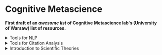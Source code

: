 # Cognitive Metascience
**First draft of an *awesome list* of Cognitive Metascience lab's (University of Warsaw) list of resources.**

<details>
<summary>Tools for NLP</summary>

## Tools for NLP

* [ Lingo4G ](https://carrotsearch.com/lingo4g/)

some additional link found: http://sentistrength.wlv.ac.uk/PeerJudge.html

* [Cortext Manager](https://www.cortext.net/projects/cortext-manager/)
* [ Text Visualization Browser ](https://textvis.lnu.se/)
* [ SAGE Texti ](https://ocean.sagepub.com/texti)
* [ Doccano ](https://github.com/doccano/doccano)
* [ SciBERT ](https://github.com/allenai/scibert)
* [ CADE ](https://federicobianchi.io/cade/)
* [ CR Explorer ](https://andreas-thor.github.io/CRExplorer/)
* [ WEAVIATE ](https://github.com/weaviate/weaviate)

Weaviate is an open source vector database that stores both objects and vectors, allowing for combining vector search with structured filtering with the fault-tolerance and scalability of a cloud-native database, all accessible through GraphQL, REST, and various language clients.
* [ Haystack ](https://haystack.deepset.ai/)
* [ PaperAI ](https://github.com/neuml/paperai)
* [ SciWING ](https://sciwing.io/)
* [ ChatGPT Retreival](https://github.com/openai/chatgpt-retrieval-plugin)
* [ Atlas ](https://atlas.nomic.ai/)
* [ twXplorer](https://twxplorer.knightlab.com/)


</details>

<details>
<summary>Tools for Citation Analysis</summary>
 
## Tools for Citation Analysis
* [ Lens ](https://www.lens.org/)

An aggregator for diverse open knowledge sets, including scholarly works and patents. Offers discovery and analytics tools, ‘The Lens MetaRecord’ integrates multiple identifiers and sources to provide comprehensive and normalized metadata while maintaining provenance. 
* [ SN SciGraph ](https://communities.springernature.com/users/82895-sn-scigraph)

SN SciGraph speeds up content discovery and broadens the scope of research by exposing previously unseen patterns and presenting new perspectives (by linking Springer Nature publications to other data types such as grants, conferences, and freely available taxonomies). Provides programmatic access to SN SciGraph data via an API.
* [ Webometric Analyst ](http://lexiurl.wlv.ac.uk/)

Free Windows-based program, designed for altmetrics, citation analysis, social web analysis, and webometrics, including link analysis. Data is downloaded through APIs or directly, and various text and citation processing options are provided. Altmetrics and citation analysis cover data sources like Mendeley, Altmetric.com, Google Books, and WorldCat. Social web analysis includes platforms such as YouTube, Twitter, Goodreads, and Flickr.
* [ Microsoft Academic Graph ](https://www.microsoft.com/en-us/research/project/microsoft-academic-graph/)
 
Knowledge graph with scientific publications, citation relationships and authors; supporting various applications. Updated bi-weekly, it offers an Azure Storage distribution service for research scenarios. Microsoft Academic Knowledge API, for lightweight usage, has a monthly quota and traffic throttles. 
* [ Dimensions.AI ](https://www.dimensions.ai/)

Database that integrates data and analytical tools in a single platform with over 106 million publications linked to grants, patents, clinical trials, datasets, policy papers, citations and article metrics.
* [ CiteSpace ](https://sourceforge.net/projects/citespace/)

Visual analytic tool designed for studying scholarly literature trends. The workflow involves analytic tasks and a variety of configurations, emphasizing the importance of understanding underlying concepts and principles. The tool is unique for linking publications with grants, patents, clinical trials, datasets, and policy papers, offering a holistic research landscape.

* [ OpenAIRE ](https://graph.openaire.eu/)

OpenAIRE providesn a large database of research data that is stored in a graph format (that represents relationships between research outputs, citations, funding, organizations and collaborations). Used for research evaluation in replacement of proprietary databases such as Web of Science or Scopus.

* [ Scite.AI ](https://scite.ai/)

Analyses the textual context of citations, distinguishing between supporting, mentioning, and contrasting citations. Processes full-text articles to create ‘Smart Citations’, which contain information about citation relationships, contextual details, and classification types. Also offers Custom Dashboards, a Zotero Plugin, and a Browser Extension. Sources papers from publishers, preprint servers, and other reputable sources, accessing full-text PDFs and XMLs for analysis.

</details>

<details>
<summary>Introduction to Scientific Theories</summary>

* [ There Are No Such Things As Theories (Stephen French, 2020) ](https://global.oup.com/academic/product/there-are-no-such-things-as-theories-9780198848158?prevNumResPerPage=20&prevSortField=8&resultsPerPage=20&sortField=8&start=20&lang=en&cc=pl#)

*The book considers the fundamental question: what is a scientific theory? The book presents a range of options - from theories as sets of propositions, to theories as families of models, abstract artifacts, or fictions - and highlights the various problems they all face.*

* [ A decade of theory as reflected in Psychological Science (2009–2019) ](https://journals.plos.org/plosone/article?id=10.1371/journal.pone.0247986)

description (?)

* [ How Computational Modeling Can Force Theory Building in Psychological Science (Guest & Martin, 2020) ](https://journals.sagepub.com/doi/10.1177/1745691620970585)

pic(?)

* [ Formalizing verbal theories: A tutorial by dialogue (Rooij & Baggio) ](https://journals.sagepub.com/doi/10.1177/1745691620970585)

* [ Understanding Inconsistent Science (Peter Vickers) ](https://global.oup.com/academic/product/understanding-inconsistent-science-9780199692026?cc=at&lang=en&)

description

* [ Two Kinds of Theory: What Psychology Can Learn from Einstein (McGann) ](https://journals.sagepub.com/doi/abs/10.1177/0959354320937804)

Two types of theory, from Einstein: (1) constructive theories (roughly: providing underlying causes); (2) theories of principle (e.g., theory of relativity; lacking underlying causes). (2) are more general; in psychology - structural theories, such as ones in ecological / cultural psychology.

Very useful references at the beginning.
 (make description nicer) 

* [ The Structure of Scientific Theories ](https://plato.stanford.edu/entries/structure-scientific-theories/)

description

* [ What distinguishes data from models? (Leonelli) ](https://pubmed.ncbi.nlm.nih.gov/30873249/)

! There is a card on Trello with this same resource, watch for not replicating it
description
pic (?)

* [ The Theoretical Practices of Physics: Philosophical Essays (Hughes) ](https://www.jstor.org/stable/40930245)
pic (?)

* [ Theory, models and biology. (Shou, Bergstrom, Chakraborty & Skinner) ](https://elifesciences.org/articles/07158)


* [ Theory Construction in Genetics (Darden) ]([https://elifesciences.org/articles/07158](https://link.springer.com/chapter/10.1007/978-94-009-9015-9_9))

description

* [ Artificial intelligence—A personal view Marr) ](https://www.sciencedirect.com/science/article/abs/pii/0004370277900133)

* [ Ghosts in machine learning for cognitive neuroscience: Moving from data to theory (Carlson et al.) ](https://www.sciencedirect.com/science/article/abs/pii/S1053811917306663)

* [ Theory and ontology in behavioural science (Janna Hastings, Susan Michie & Marie Johnston) ](https://www.nature.com/articles/s41562-020-0826-9)

* [ Systematizing the theoretical virtues ](https://philarchive.org/rec/KEASTT-2)

* [ The Cognitive Structure of Scientific Theories (Giere) ](https://www.jstor.org/stable/188213)
 description?
* [ How to Build a Theory in Cognitive Science (Hardcastle, 1995) ](https://philpapers.org/rec/HARHTB)

* [ Automatic ontology construction from text: a review from shallow to deep learning trend (Al-aswadi et al., 2020) ] (https://www.researchgate.net/publication/337112076_Automatic_ontology_construction_from_text_a_review_from_shallow_to_deep_learning_trend)

* [ How to Map Theory: Reliable Methods Are Fruitless Without Rigorous Theory (Gray) ](https://static1.squarespace.com/static/5e57f82eb306fc38c7637f33/t/5ed5662c14bfa61ddbf90813/1591043629199/how-to-map-theory.pdf)

* [ What is a scientific theory? (Suppe, 1967) ](https://www.semanticscholar.org/paper/What-is-a-scientific-theory-Suppes/726ab54b16eebf3921f6dfebdc49e0ba426c3e86)

* [ The Virtues of a Good Theory (McMullin, 2017) ](nemalinka)
 * NO LINK

* [ Structures of Scientific Theories (Craver, 2002) ](https://onlinelibrary.wiley.com/doi/book/10.1002/9780470756614)
* check if its a chapter or a book

* [ Toward a Conceptual Framework for Biology (Scheiner, 2010) ](https://www.researchgate.net/publication/230844762_Toward_a_Conceptual_Framework_for_Biology)
description (?)

* [ Theoretical Neuroscience Rising (Abbott, 2008) ](https://www.sciencedirect.com/science/article/pii/S0896627308008921)

* [ Theory Construction Methodology: A practical framework for theory formation in psychology (Borsboom et al., 2020) ](https://www.researchgate.net/publication/349409485_Theory_Construction_Methodology_A_Practical_Framework_for_Building_Theories_in_Psychology)

* [ Theory development requires an epistemological sea change (Rooij & Giosuè Baggio, 2020) ](https://osf.io/preprints/psyarxiv/rnw9q)

* [ Modeling Psychopathology: From Data Models to Formal Theories (Haslbeck, Ryan, Robinaugh, Waldorp & Borsboom, DATE) ](https://osf.io/preprints/psyarxiv/jgm7f)

* [ A Vast Graveyard of Undead Theories: Publication Bias and Psychological Science’s Aversion to the Null (Ferguson, C. J., & Heene, M. (2012).) ](https://journals.sagepub.com/doi/10.1177/1745691612459059)

* [ Under what conditions does theory obstruct research progress? (Greenwald et al., 1986): ](https://faculty.washington.edu/agg/pdf/Gwald_Pratk_Leip_Baumg_PsychRev_1986.OCR.pdf)

* [ Creative Hypothesis Generating in Psychology: Some Useful Heuristics (McGuire, 1997) ](https://www.annualreviews.org/doi/abs/10.1146/annurev.psych.48.1.1)

* [ Under what conditions can theoretical psychology survive and prosper? Integrating the rational and empirical epistemologies (1988) ](https://psycnet.apa.org/record/1989-10520-001)

* [ Psychological epistemology: A critical review of the empirical literature and the theoretical issues (Royce, J. R, et al.,1978) ](https://psycnet.apa.org/record/1979-22528-001)

* [ Facts, concepts, and theories: The shape of psychology's epistemic triangle (Machado, A., Lourenço, O., & Silva, F. J., 2000) ](https://psycnet.apa.org/record/2001-14653-001)

* [ If mathematical psychology did not exist we might need to invent it: A comment on theory building in psychology (Navarro) ](https://journals.sagepub.com/doi/10.1177/1745691620974769)

* [ Theory, the Final Frontier? A Corpus-Based Analysis of the Role of Theory in Psychological Articles (Beller & Bender, 2017) ](https://www.frontiersin.org/articles/10.3389/fpsyg.2017.00951/full)
* [ There Is Nothing So Theoretical as a Good Method (Anthony G. Greenwald, 2012) ](https://journals.sagepub.com/doi/10.1177/1745691611434210)

* [ Theory construction in the psychopathology domain: A multiphase approach ]( )
NO LINK

* [ Psychology: a giant with a feet of clay (Zagaria, Ando & Zennaro, 2020) ](https://link.springer.com/article/10.1007/s12124-020-09524-5)

* [ When Experiments Serve Little Purpose: Misguided Research in Mainstream Psychology (Wallach & Wallach, DATE) ](https://journals.sagepub.com/doi/10.1177/0959354398082005)

* [ Case Study in the Failure of Psychology as a Cumulative Science: The Spontaneous Recovery of Verbal Learning ](https://www.taylorfrancis.com/chapters/edit/10.4324/9781315629049-20/case-study-failure-psychology-cumulative-science-spontaneous-recovery-verbal-learning)

* [ Psychology: a giant with a feet of clay (Zagaria, Ando & Zennaro, 2020) ](https://link.springer.com/article/10.1007/s12124-020-09524-5)

* [ When Experiments Serve Little Purpose: Misguided Research in Mainstream Psychology (Wallach & Wallach, DATE) ](https://journals.sagepub.com/doi/10.1177/0959354398082005)

* [ Case Study in the Failure of Psychology as a Cumulative Science: The Spontaneous Recovery of Verbal Learning ](https://www.taylorfrancis.com/chapters/edit/10.4324/9781315629049-20/case-study-failure-psychology-cumulative-science-spontaneous-recovery-verbal-learning)

